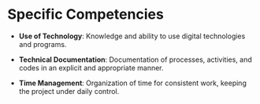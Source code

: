 # Specific Competencies

- **Use of Technology**:
Knowledge and ability to use digital technologies and programs.

- **Technical Documentation**:
Documentation of processes, activities, and codes in an explicit and appropriate manner.

- **Time Management**:
Organization of time for consistent work, keeping the project under daily control.
